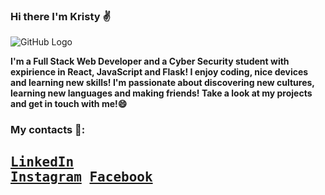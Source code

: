 ### Hi there I'm Kristy ✌️

![GitHub Logo](https://toggl.com/blog/wp-content/uploads/2018/08/toggl-it-jobs-explained-with-changing-lightbulb-cover.jpg)<br>


<b>I'm a Full Stack Web Developer and a Cyber Security student with expirience in React, JavaScript and Flask! I enjoy coding, nice devices and learning new skills! I'm passionate about discovering new cultures, learning new languages and making friends! Take a look at my projects and get in touch with me!😄</b><br>

### My contacts 📌:

## <pre>[LinkedIn](https://www.linkedin.com/in/cristina-chiticari-fullstack/)  [Instagram](https://www.instagram.com/the_frantss/)  [Facebook](https://www.facebook.com/kristina.frants)
<!--
**KristinaFrants/KristinaFrants** is a ✨ _special_ ✨ repository because its `README.md` (this file) appears on your GitHub profile.

Here are some ideas to get you started:

- 🔭 I’m currently working on ...
- 🌱 I’m currently learning ...
- 👯 I’m looking to collaborate on ...
- 🤔 I’m looking for help with ...
- 💬 Ask me about ...
- 📫 How to reach me: ...
- 😄 Pronouns: ...
- ⚡ Fun fact: ...
-->
